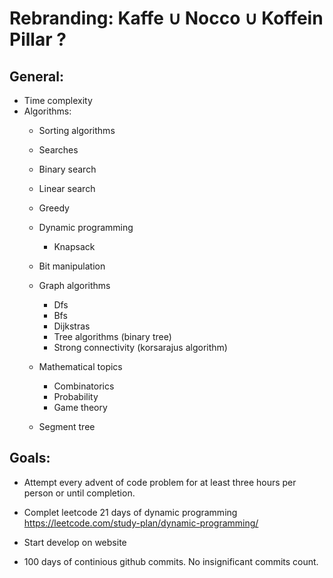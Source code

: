 # Rebranding: Kaffe ∪ Nocco ∪ Koffein Pillar ?

## General:

- Time complexity
- Algorithms:
    - Sorting algorithms
    - Searches

    - Binary search
    - Linear search
    - Greedy
    - Dynamic programming
        - Knapsack 
    - Bit manipulation
    - Graph algorithms
        - Dfs
        - Bfs
        - Dijkstras
        - Tree algorithms (binary tree)
        - Strong connectivity (korsarajus algorithm)
    - Mathematical topics
        - Combinatorics
        - Probability
        - Game theory
    - Segment tree

## Goals:

- Attempt every advent of code problem for at least three hours per person or until completion.

- Complet leetcode 21 days of dynamic programming https://leetcode.com/study-plan/dynamic-programming/

- Start develop on website

- 100 days of continious github commits. No insignificant commits count. 

